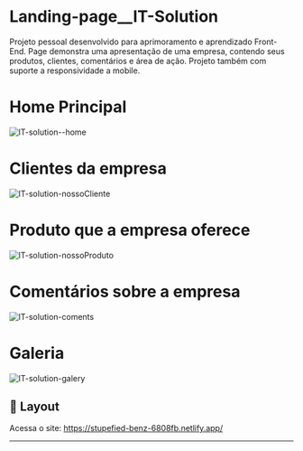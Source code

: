 # Landing-page__IT-Solution
Projeto pessoal desenvolvido para aprimoramento e aprendizado Front-End. Page demonstra uma apresentação de uma empresa, contendo seus produtos, clientes, comentários e área de ação. Projeto também com suporte a responsividade a mobile.

##
<h1>Home Principal</h1>

![IT-solution--home](https://user-images.githubusercontent.com/91755560/153123768-44e38a52-44bc-474e-8248-f594538f7c20.png)


##
<h1>Clientes da empresa</h1>

![IT-solution-nossoCliente](https://user-images.githubusercontent.com/91755560/153123770-4184737b-a85a-4cc3-9cd8-b7890f12c0c0.png)


##
<h1>Produto que a empresa oferece</h1>

![IT-solution-nossoProduto](https://user-images.githubusercontent.com/91755560/153123771-b9c6035a-e774-41bc-8733-e318677fb912.png)


##
<h1>Comentários sobre a empresa</h1>

![IT-solution-coments](https://user-images.githubusercontent.com/91755560/153123763-67fb5d6a-8c1e-4581-aa69-bd8a4505169d.png)


##
<h1>Galeria</h1>

![IT-solution-galery](https://user-images.githubusercontent.com/91755560/153124725-309dd345-49e3-4280-bc73-ed543a57f7f5.png)

## 🔖 Layout
Acessa o site: https://stupefied-benz-6808fb.netlify.app/

---
